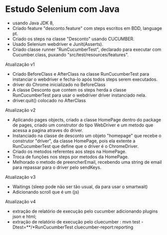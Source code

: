# Estudo Selenium com Java

 - usando Java JDK 8,
 - Criado feature "desconto.feature" com steps escritos em BDD, language pt.
 - Criado os steps na classe "Desconto" usando CUCUMBER. 
 - Usado Selenium webdriver e Junit(Asserts).
 - Criado classe runner "RunCucumberTest", declarado para executar com Cucumber.class, puxando "src/test/resources/features".

Atualização v1

- Criado BeforeClass e AfterClass na classe RunCucumberTest para instanciar o webdriver e fecha-lo após todos steps serem executados.
- driver do Chrome inicializado no BeforeClass
- A classe Desconto que contem os steps herda a classe RunCucumberTest para usar o webdriver driver instanciado nela.
- driver.quit() colocado no AfterClass

Atualização v2

- Aplicando pages objects, criado a classe HomePage dentro do package de pages, criado um construtor do tipo WebDriver e um metodo que acessa a pagina atraves do driver.
- Instanciado na classe de desconto um objeto "homepage" que recebe o construtor "driver", da classe HomePage, pois ela extente a RunCucumberTest que define que o driver é o ChromeDriver.
- Criado os metodos referentes aos steps na HomePage.
- Troca de funções nos steps por metodos da HomePage.
- Melhorado o metodo de preencherEmail, recebendo uma string de email para repassar para o driver pelo sendKeys.

Atualização v3

- Waitings (sleep pode não ser tão usual, da para usar o smartwait)
- Adicionando scroll que é um (js)

Atualização v4

- extração de relatório de execução pelo cucumber adicionando plugins json e html;
- extração de relatório de execução pelo cluecumber : mvn test -Dtest=**/*RunCucumberTest cluecumber-report:reporting